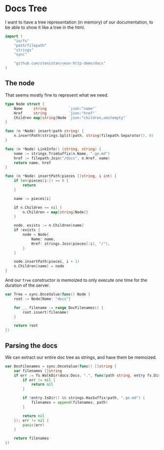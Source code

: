 # Docs Tree

I want to have a tree representation (in memory)
of our documentation, to be able to show it like a tree
in the html.

```go
import (
    "io/fs"
    "path/filepath"
    "strings"
    "sync"

    "github.com/stanistan/veun-http-demo/docs"
)
```

## The node

That seems mostly fine to represent what we need.

```go
type Node struct {
	Name     string          `json:"name"`
	Href     string          `json:"href"`
	Children map[string]Node `json:"children,omitempty"`
}

func (n *Node) insert(path string) {
	n.insertPath(strings.Split(path, string(filepath.Separator)), 0)
}

func (n *Node) LinkInfo() (string, string) {
    name := strings.TrimSuffix(n.Name, ".go.md")
    href := filepath.Join("/docs", n.Href, name)
    return name, href
}

func (n *Node) insertPath(pieces []string, i int) {
    if len(pieces[i:]) == 0 {
        return
    }

    name := pieces[i]

    if n.Children == nil {
        n.Children = map[string]Node{}
    }

    node, exists := n.Children[name]
	if !exists {
		node = Node{
			Name: name,
			Href: strings.Join(pieces[:i], "/"),
		}
	}

    node.insertPath(pieces, i + 1)
    n.Children[name] = node
}
```

And our `Tree` constructor is memoized to only execute one time
for the duration of the server.


```go
var Tree = sync.OnceValue(func() Node {
	root := Node{Name: "docs"}

    for _, filename := range DocFilenames() {
        root.insert(filename)
    }

	return root
})
```

## Parsing the docs

We can extract our entire doc tree as strings, and have
them be memoized.

```go
var DocFilenames = sync.OnceValue(func() []string {
	var filenames []string
	if err := fs.WalkDir(docs.Docs, ".", func(path string, entry fs.DirEntry, err error) error {
		if err != nil {
			return nil
		}

		if !entry.IsDir() && strings.HasSuffix(path, ".go.md") {
			filenames = append(filenames, path)
		}

		return nil
	}); err != nil {
		panic(err)
	}

	return filenames
})
```


